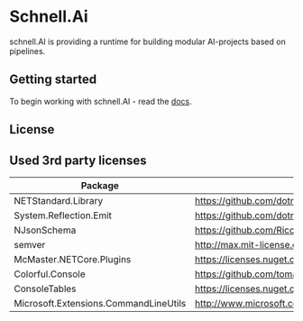 # Schnell.Ai

schnell.AI is providing a runtime for building modular AI-projects based on pipelines.

## Getting started

To begin working with schnell.AI - read the [docs](https://schnell.ai/docs).

## License



## Used 3rd party licenses
| Package                               | License                                                             |
|---------------------------------------|---------------------------------------------------------------------|
| NETStandard.Library                   | https://github.com/dotnet/standard/blob/master/LICENSE.TXT          |
| System.Reflection.Emit                | https://github.com/dotnet/corefx/blob/master/LICENSE.TXT            |
| NJsonSchema                           | https://github.com/RicoSuter/NJsonSchema/blob/master/LICENSE.md     |
| semver                                | http://max.mit-license.org/                                         |
| McMaster.NETCore.Plugins              | https://licenses.nuget.org/Apache-2.0                               |
| Colorful.Console                      | https://github.com/tomakita/Colorful.Console/blob/master/LICENSE.md |
| ConsoleTables                         | https://licenses.nuget.org/MIT                                      |
| Microsoft.Extensions.CommandLineUtils | http://www.microsoft.com/web/webpi/eula/net_library_eula_enu.htm    |
